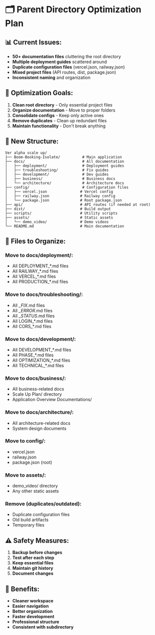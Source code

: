 # 🗂️ Parent Directory Optimization Plan

## 📊 Current Issues:
- **50+ documentation files** cluttering the root directory
- **Multiple deployment guides** scattered around
- **Duplicate configuration files** (vercel.json, railway.json)
- **Mixed project files** (API routes, dist, package.json)
- **Inconsistent naming** and organization

## 🎯 Optimization Goals:
1. **Clean root directory** - Only essential project files
2. **Organize documentation** - Move to proper folders
3. **Consolidate configs** - Keep only active ones
4. **Remove duplicates** - Clean up redundant files
5. **Maintain functionality** - Don't break anything

## 📁 New Structure:

```
Ver alpha scale up/
├── Boom-Booking-Isolate/          # Main application
├── docs/                          # All documentation
│   ├── deployment/                # Deployment guides
│   ├── troubleshooting/           # Fix guides
│   ├── development/               # Dev guides
│   ├── business/                  # Business docs
│   └── architecture/              # Architecture docs
├── config/                        # Configuration files
│   ├── vercel.json               # Vercel config
│   ├── railway.json              # Railway config
│   └── package.json              # Root package.json
├── api/                          # API routes (if needed at root)
├── dist/                         # Build output
├── scripts/                      # Utility scripts
├── assets/                       # Static assets
│   └── demo_video/               # Demo videos
└── README.md                     # Main documentation
```

## 🧹 Files to Organize:

### Move to docs/deployment/:
- All DEPLOYMENT_*.md files
- All RAILWAY_*.md files
- All VERCEL_*.md files
- All PRODUCTION_*.md files

### Move to docs/troubleshooting/:
- All *_FIX*.md files
- All *_ERROR*.md files
- All *_STATUS*.md files
- All LOGIN_*.md files
- All CORS_*.md files

### Move to docs/development/:
- All DEVELOPMENT_*.md files
- All PHASE_*.md files
- All OPTIMIZATION_*.md files
- All TECHNICAL_*.md files

### Move to docs/business/:
- All business-related docs
- Scale Up Plan/ directory
- Application Overview Documentations/

### Move to docs/architecture/:
- All architecture-related docs
- System design documents

### Move to config/:
- vercel.json
- railway.json
- package.json (root)

### Move to assets/:
- demo_video/ directory
- Any other static assets

### Remove (duplicates/outdated):
- Duplicate configuration files
- Old build artifacts
- Temporary files

## ⚠️ Safety Measures:
1. **Backup before changes**
2. **Test after each step**
3. **Keep essential files**
4. **Maintain git history**
5. **Document changes**

## 🚀 Benefits:
- **Cleaner workspace**
- **Easier navigation**
- **Better organization**
- **Faster development**
- **Professional structure**
- **Consistent with subdirectory**

